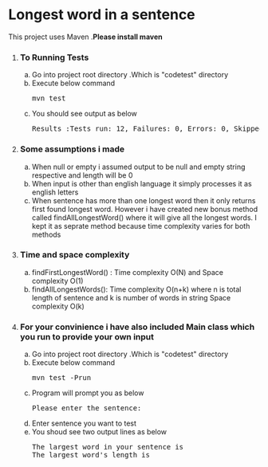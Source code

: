 <h1> Longest word in a sentence </h1>

This project uses Maven .<b>Please install maven </b>

<ol type="1">
<li><h3>To Running Tests</h3>
<ol type="a">
  <li> Go into project root directory .Which is "codetest" directory</li>
  <li> Execute below command  <pre>mvn test</pre></li>
  <li> You should see output as below <br></li>
  <pre>Results :Tests run: 12, Failures: 0, Errors: 0, Skipped: 0</pre>
  </ol></li>
  
  <li>
 
  <h3>Some assumptions i made</h3>
  <ol type="a">
    <li>When null or empty i assumed  output to be null and empty string respective and length will be 0</li>
    <li>When input is other than english language it simply processes it as english letters </li>
    <li>When sentence has more than one longest word then it only returns first found longest word.
        However i have created new bonus method called findAllLongestWord() where it will give all the longest words.
        I kept it as seprate method because time complexity varies for both methods
    </li>
    
   </ol>
</li>

<li>
  <h3>Time and space complexity</h3>
  <ol type="a">
    <li> findFirstLongestWord() :  Time complexity  O(N) and Space complexity O(1)</li>
    <li> findAllLongestWords():  Time complexity O(n+k) where n is total length of sentence and
                                      k is number of words in string
          Space complexity O(k)
    </li>
  </ol>
</li>
  
  
 <li>         
<h3>For your convinience i have also included Main class which you run to provide your own input </h3>
 <ol type="a">
 
  <li> Go into project root directory .Which is "codetest" directory</li>
  <li> Execute below command  <pre>mvn test -Prun</pre></li>
  <li> Program will prompt you as below  <pre>Please enter the sentence:</pre></li>
  <li> Enter sentence you want to test </li>
  <li> You shoud see two output lines as below
  <pre>The largest word in your sentence is<br>The largest word's length is </pre>
  
  </li>
 </li>
 </ol>

</ol>
